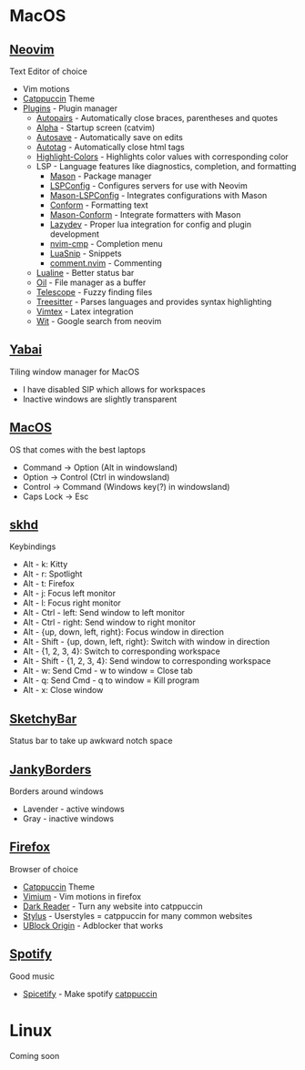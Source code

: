 # MacOS
## [Neovim](https://neovim.io/)
Text Editor of choice
- Vim motions
- [Catppuccin](https://github.com/catppuccin/nvim) Theme
- [Plugins](https://github.com/folke/lazy.nvim) - Plugin manager
	- [Autopairs](https://github.com/windwp/nvim-autopairs) - Automatically close braces, parentheses and quotes
	- [Alpha](https://github.com/goolord/alpha-nvim) - Startup screen (catvim)
	- [Autosave](https://github.com/0x00-ketsu/autosave.nvim) - Automatically save on edits
	- [Autotag](https://github.com/windwp/nvim-ts-autotag) - Automatically close html tags
	- [Highlight-Colors](https://github.com/brenoprata10/nvim-highlight-colors) - Highlights color values with corresponding color
	- LSP - Language features like diagnostics, completion, and formatting
		- [Mason](https://github.com/williamboman/mason.nvim) - Package manager
		- [LSPConfig](https://github.com/neovim/nvim-lspconfig) - Configures servers for use with Neovim
		- [Mason-LSPConfig](https://github.com/williamboman/mason-lspconfig.nvim) - Integrates configurations with Mason
		- [Conform](https://github.com/stevearc/conform.nvim) - Formatting text
		- [Mason-Conform](https://github.com/zapling/mason-conform.nvim) - Integrate formatters with Mason
		- [Lazydev](https://github.com/folke/lazydev.nvim) - Proper lua integration for config and plugin development
		- [nvim-cmp](https://github.com/hrsh7th/nvim-cmp) - Completion menu
		- [LuaSnip](https://github.com/L3MON4D3/LuaSnip) - Snippets
		- [comment.nvim](https://github.com/numToStr/Comment.nvim) - Commenting
	- [Lualine](https://github.com/nvim-lualine/lualine.nvim) - Better status bar
	- [Oil](https://github.com/stevearc/oil.nvim) - File manager as a buffer
	- [Telescope](https://github.com/nvim-telescope/telescope.nvim) - Fuzzy finding files
	- [Treesitter](https://github.com/nvim-treesitter/nvim-treesitter) - Parses languages and provides syntax highlighting
	- [Vimtex](https://github.com/lervag/vimtex) - Latex integration
	- [Wit](https://github.com/Aliqyan-21/wit.nvim) - Google search from neovim
## [Yabai](https://github.com/koekeishiya/yabai)
Tiling window manager for MacOS
- I have disabled SIP which allows for workspaces
- Inactive windows are slightly transparent
## [MacOS](https://www.apple.com/macos/macos-sequoia/)
OS that comes with the best laptops
- Command -> Option (Alt in windowsland)
- Option -> Control (Ctrl in windowsland)
- Control -> Command (Windows key(?) in windowsland)
- Caps Lock -> Esc
## [skhd](https://github.com/koekeishiya/skhd)
Keybindings
- Alt - k: Kitty
- Alt - r: Spotlight
- Alt - t: Firefox
- Alt - j: Focus left monitor
- Alt - l: Focus right monitor
- Alt - Ctrl - left: Send window to left monitor
- Alt - Ctrl - right: Send window to right monitor
- Alt - {up, down, left, right}: Focus window in direction
- Alt - Shift - {up, down, left, right}: Switch with window in direction
- Alt - {1, 2, 3, 4}: Switch to corresponding workspace
- Alt - Shift - {1, 2, 3, 4}: Send window to corresponding workspace
- Alt - w: Send Cmd - w to window = Close tab
- Alt - q: Send Cmd - q to window = Kill program
- Alt - x: Close window
## [SketchyBar](https://github.com/FelixKratz/SketchyBar)
Status bar to take up awkward notch space
## [JankyBorders](https://github.com/FelixKratz/JankyBorders)
Borders around windows
- Lavender - active windows
- Gray - inactive windows
## [Firefox](https://www.mozilla.org/en-US/firefox/)
Browser of choice
- [Catppuccin](https://github.com/catppuccin/firefox) Theme
- [Vimium](https://github.com/philc/vimium) - Vim motions in firefox
- [Dark Reader](https://github.com/darkreader/darkreader) - Turn any website into catppuccin
- [Stylus](https://github.com/openstyles/stylus) - Userstyles = catppuccin for many common websites
- [UBlock Origin](https://github.com/gorhill/uBlock) - Adblocker that works
## [Spotify](https://spotify.com)
Good music
- [Spicetify](https://github.com/spicetify/cli) - Make spotify [catppuccin](https://github.com/catppuccin/spicetify)
# Linux
Coming soon
